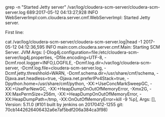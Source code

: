 grep -n "Started Jetty server" /var/log/cloudera-scm-server/cloudera-scm-server.log
689:2017-05-12 04:13:27,928 INFO WebServerImpl:com.cloudera.server.cmf.WebServerImpl: Started Jetty server.

First line:

cat /var/log/cloudera-scm-server/cloudera-scm-server.log|head -1
2017-05-12 04:12:36,595 INFO main:com.cloudera.server.cmf.Main: Starting SCM Server. JVM Args: [-Dlog4j.configuration=file:/etc/cloudera-scm-server/log4j.properties, -Dfile.encoding=UTF-8, -Dcmf.root.logger=INFO,LOGFILE, -Dcmf.log.dir=/var/log/cloudera-scm-server, -Dcmf.log.file=cloudera-scm-server.log, -Dcmf.jetty.threshhold=WARN, -Dcmf.schema.dir=/usr/share/cmf/schema, -Djava.awt.headless=true, -Djava.net.preferIPv4Stack=true, -Dpython.home=/usr/share/cmf/python, -XX:+UseConcMarkSweepGC, -XX:+UseParNewGC, -XX:+HeapDumpOnOutOfMemoryError, -Xmx2G, -XX:MaxPermSize=256m, -XX:+HeapDumpOnOutOfMemoryError, -XX:HeapDumpPath=/tmp, -XX:OnOutOfMemoryError=kill -9 %p], Args: [], Version: 5.11.0 (#101 built by jenkins on 20170412-1255 git: 70cb1442626406432a6e7af5bdf206a384ca3f98)
